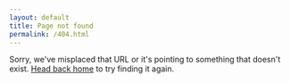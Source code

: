 ```yaml
---
layout: default
title: Page not found
permalink: /404.html
---
```

<p class="lead">Sorry, we've misplaced that URL or it's pointing to something that doesn't exist. <a href="/">Head back home</a> to try finding it again.</p>
